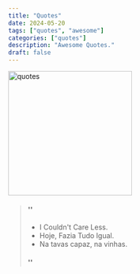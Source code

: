 ```yaml
---
title: "Quotes"
date: 2024-05-20
tags: ["quotes", "awesome"]
categories: ["quotes"]
description: "Awesome Quotes."
draft: false
---
```


<img src="https://img.freepik.com/free-vector/6-quotation-marks-signs_78370-917.jpg?w=1380&t=st=1716246528~exp=1716247128~hmac=ddf355ee31df61c160ba95ee98fd3d317b13da50f930a4d73fdbaf44e6c60d98" alt="quotes" width="250" height="250">

> #### ''
> - I Couldn't Care Less.
> - Hoje, Fazia Tudo Igual.
> - Na tavas capaz, na vinhas.
> #### ''
